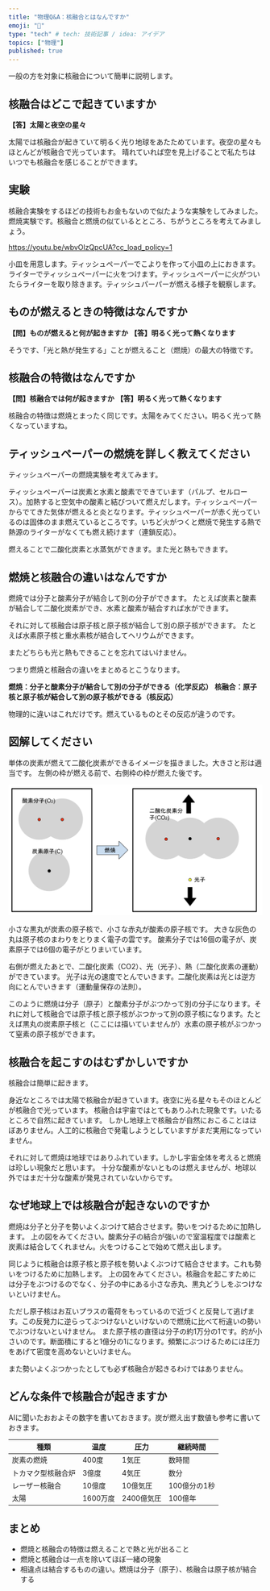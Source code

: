 ```yaml
---
title: "物理Q&A：核融合とはなんですか"
emoji: "💨"
type: "tech" # tech: 技術記事 / idea: アイデア
topics: ["物理"]
published: true
---
```


一般の方を対象に核融合について簡単に説明します。

## 核融合はどこで起きていますか 

**【答】太陽と夜空の星々**

太陽では核融合が起きていて明るく光り地球をあたためています。夜空の星々もほとんどが核融合で光っています。 晴れていれば空を見上げることで私たちはいつでも核融合を感じることができます。

## 実験

核融合実験をするほどの技術もお金もないので似たような実験をしてみました。
燃焼実験です。核融合と燃焼の似ているとところ、ちがうところを考えてみましょう。

https://youtu.be/wbvOlzQpcUA?cc_load_policy=1

小皿を用意します。ティッシュペーパーでこよりを作って小皿の上におきます。ライターでティッシュペーパーに火をつけます。ティッシュペーパーに火がついたらライターを取り除きます。ティッシュパーパーが燃える様子を観察します。

## ものが燃えるときの特徴はなんですか

**【問】ものが燃えると何が起きますか**
**【答】明るく光って熱くなります**

そうです、「光と熱が発生する」ことが燃えること（燃焼）の最大の特徴です。

## 核融合の特徴はなんですか 

**【問】核融合では何が起きますか**
**【答】明るく光って熱くなります**

核融合の特徴は燃焼とまったく同じです。太陽をみてください。明るく光って熱くなっていますね。

<!-- （注：光がでない核融合もあるみたいです。また可視光線ではないです。） -->

## ティッシュペーパーの燃焼を詳しく教えてください

ティッシュペーパーの燃焼実験を考えてみます。

ティッシュペーパーは炭素と水素と酸素でできています（パルプ、セルロース）。加熱すると空気中の酸素と結びついて燃えだします。ティッシュペーパーからでてきた気体が燃えると炎となります。ティッシュペーパーが赤く光っているのは固体のまま燃えているところです。いちど火がつくと燃焼で発生する熱で熱源のライターがなくても燃え続けます（連鎖反応）。

燃えることで二酸化炭素と水蒸気ができます。また光と熱もできます。

## 燃焼と核融合の違いはなんですか 

燃焼では分子と酸素分子が結合して別の分子ができます。 たとえば炭素と酸素が結合して二酸化炭素ができ、水素と酸素が結合すれば水ができます。

それに対して核融合は原子核と原子核が結合して別の原子核ができます。 たとえば水素原子核と重水素核が結合してヘリウムができます。

またどちらも光と熱もできることを忘れてはいけません。

つまり燃焼と核融合の違いをまとめるとこうなります。

**燃焼：分子と酸素分子が結合して別の分子ができる（化学反応）**
**核融合：原子核と原子核が結合して別の原子核ができる（核反応）**

物理的に違いはこれだけです。燃えているものとその反応が違うのです。

## 図解してください 

単体の炭素が燃えて二酸化炭素ができるイメージを描きました。大きさと形は適当です。 左側の枠が燃える前で、右側枠の枠が燃えた後です。

![](/images/qpq250218co2.png)

小さな黒丸が炭素の原子核で、小さな赤丸が酸素の原子核です。 大きな灰色の丸は原子核のまわりをとりまく電子の雲です。 酸素分子では16個の電子が、炭素原子では6個の電子がとりまいています。

右側が燃えたあとで、二酸化炭素（CO2）、光（光子）、熱（二酸化炭素の運動）ができています。
光子は光の速度でとんでいきます。二酸化炭素は光とは逆方向にとんでいきます（運動量保存の法則）。

このように燃焼は分子（原子）と酸素分子がぶつかって別の分子になります。それに対して核融合では原子核と原子核がぶつかって別の原子核になります。たとえば黒丸の炭素原子核と（ここには描いていませんが）水素の原子核がぶつかって窒素の原子核ができます。

## 核融合を起こすのはむずかしいですか 

核融合は簡単に起きます。

身近なところでは太陽で核融合が起きています。夜空に光る星々もそのほとんどが核融合で光っています。 核融合は宇宙ではとてもありふれた現象です。いたるところで自然に起きています。 しかし地球上で核融合が自然におこることはほぼありません。人工的に核融合で発電しようとしていますがまだ実用になっていません。

それに対して燃焼は地球ではありふれています。しかし宇宙全体を考えると燃焼は珍しい現象だと思います。 十分な酸素がないとものは燃えませんが、地球以外ではまだ十分な酸素が発見されていないからです。

## なぜ地球上では核融合が起きないのですか

燃焼は分子と分子を勢いよくぶつけて結合させます。勢いをつけるために加熱します。 上の図をみてください。酸素分子の結合が強いので室温程度では酸素と炭素は結合してくれません。火をつけることで始めて燃え出します。

同じように核融合は原子核と原子核を勢いよくぶつけて結合させます。これも勢いをつけるために加熱します。 上の図をみてください。核融合を起こすためには分子をぶつけるのでなく、分子の中にある小さな赤丸、黒丸どうしをぶつけないといけません。

ただし原子核はお互いプラスの電荷をもっているので近づくと反発して逃げます。この反発力に逆らってぶつけないといけないので燃焼に比べて桁違いの勢いでぶつけないといけません。 また原子核の直径は分子の約1万分の1です。的が小さいのです。断面積にすると1億分の1になります。頻繁にぶつけるためには圧力をあげて密度を高めないといけません。

また勢いよくぶつかったとしても必ず核融合が起きるわけではありません。

## どんな条件で核融合が起きますか

AIに聞いたおおよその数字を書いておきます。炭が燃え出す数値も参考に書いておきます。

|種類|温度|圧力|継続時間|
|----|----|----|----|
|炭素の燃焼|400度|1気圧|数時間|
|トカマク型核融合炉|3億度|4気圧|数分|
|レーザー核融合|10億度|10億気圧|100億分の1秒|
|太陽|1600万度|2400億気圧|100億年|

## まとめ 

- 燃焼と核融合の特徴は燃えることで熱と光が出ること
- 燃焼と核融合は一点を除いてほぼ一緒の現象
- 相違点は結合するものの違い。燃焼は分子（原子）、核融合は原子核が結合する

